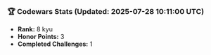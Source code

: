 ### 🏆 Codewars Stats (Updated: 2025-07-28 10:11:00 UTC)

- **Rank:** 8 kyu
- **Honor Points:** 3
- **Completed Challenges:** 1
